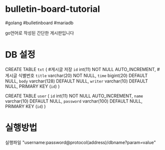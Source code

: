 # bulletin-board-tutorial
#golang #bulletinboard #mariadb

go언어로 작성된 간단한 게시판입니다

# DB 설정
CREATE TABLE `txt` ( #게시글 저장
  `id` int(11) NOT NULL AUTO_INCREMENT, #게시글 식별번호
  `title` varchar(20) NOT NULL,
  `time` bigint(20) DEFAULT NULL,
  `body` varchar(128) DEFAULT NULL,
  `writer` varchar(10) DEFAULT NULL,
  PRIMARY KEY (`id`)
)

CREATE TABLE `user` (
  `id` int(11) NOT NULL AUTO_INCREMENT,
  `name` varchar(10) DEFAULT NULL,
  `password` varchar(100) DEFAULT NULL,
  PRIMARY KEY (`id`)
) 

# 실행방법
실행파일 "username:password@protocol(address)/dbname?param=value"
